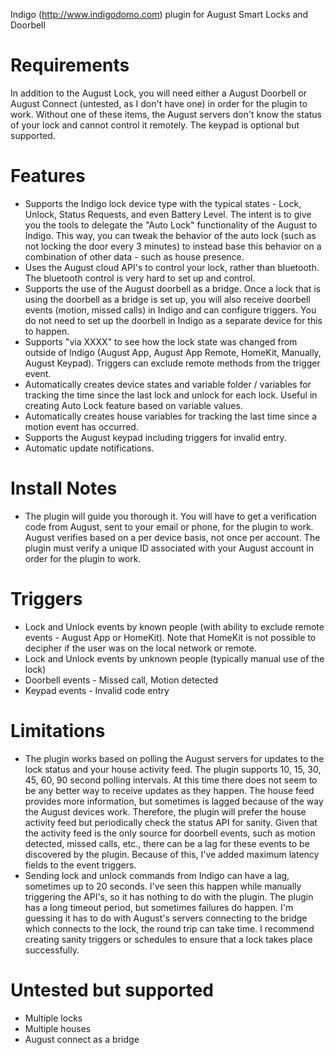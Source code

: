 Indigo (http://www.indigodomo.com) plugin for August Smart Locks and Doorbell

# Requirements #
In addition to the August Lock, you will need either a August Doorbell or August Connect (untested, as I don't have one) in order for the plugin to work. Without one of these items, the August servers don't know the status of your lock and cannot control it remotely.  The keypad is optional but supported.

# Features #
* Supports the Indigo lock device type with the typical states - Lock, Unlock, Status Requests, and even Battery Level.  The intent is to give you the tools to delegate the "Auto Lock" functionality of the August to Indigo.  This way, you can tweak the behavior of the auto lock (such as not locking the door every 3 minutes) to instead base this behavior on a combination of other data - such as house presence.
* Uses the August cloud API's to control your lock, rather than bluetooth.  The bluetooth control is very hard to set up and control.
* Supports the use of the August doorbell as a bridge.  Once a lock that is using the doorbell as a bridge is set up, you will also receive doorbell events (motion, missed calls) in Indigo and can configure triggers.  You do not need to set up the doorbell in Indigo as a separate device for this to happen.
* Supports "via XXXX" to see how the lock state was changed from outside of Indigo (August App, August App Remote, HomeKit, Manually, August Keypad).  Triggers can exclude remote methods from the trigger event.
* Automatically creates device states and variable folder / variables for tracking the time since the last lock and unlock for each lock. Useful in creating Auto Lock feature based on variable values.
* Automatically creates house variables for tracking the last time since a motion event has occurred.
* Supports the August keypad including triggers for invalid entry.
* Automatic update notifications.

# Install Notes #
* The plugin will guide you thorough it.  You will have to get a verification code from August, sent to your email or phone, for the plugin to work.  August verifies based on a per device basis, not once per account.  The plugin must verify a unique ID associated with your August account in order for the plugin to work.

# Triggers #
* Lock and Unlock events by known people (with ability to exclude remote events - August App or HomeKit).  Note that HomeKit is not possible to decipher if the user was on the local network or remote.
* Lock and Unlock events by unknown people (typically manual use of the lock)
* Doorbell events - Missed call, Motion detected
* Keypad events - Invalid code entry

# Limitations #
* The plugin works based on polling the August servers for updates to the lock status and your house activity feed.  The plugin supports 10, 15, 30, 45, 60, 90 second polling intervals.  At this time there does not seem to be any better way to receive updates as they happen.  The house feed provides more information, but sometimes is lagged because of the way the August devices work.  Therefore, the plugin will prefer the house activity feed but periodically check the status API for sanity.  Given that the activity feed is the only source for doorbell events, such as motion detected, missed calls, etc., there can be a lag for these events to be discovered by the plugin.  Because of this, I've added maximum latency fields to the event triggers.
* Sending lock and unlock commands from Indigo can have a lag, sometimes up to 20 seconds.  I've seen this happen while manually triggering the API's, so it has nothing to do with the plugin.  The plugin has a long timeout period, but sometimes failures do happen.  I'm guessing it has to do with August's servers connecting to the bridge which connects to the lock, the round trip can take time.  I recommend creating sanity triggers or schedules to ensure that a lock takes place successfully.

# Untested but supported #
* Multiple locks
* Multiple houses
* August connect as a bridge
